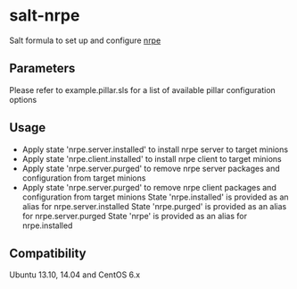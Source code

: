 salt-nrpe
==========

Salt formula to set up and configure [nrpe](http://exchange.nagios.org/directory/Addons/Monitoring-Agents/NRPE--2D-Nagios-Remote-Plugin-Executor/details)

Parameters
------------
Please refer to example.pillar.sls for a list of available pillar configuration options

Usage
-----
- Apply state 'nrpe.server.installed' to install nrpe server to target minions
- Apply state 'nrpe.client.installed' to install nrpe client to target minions
- Apply state 'nrpe.server.purged' to remove nrpe server packages and configuration from target minions
- Apply state 'nrpe.server.purged' to remove nrpe client packages and configuration from target minions
State 'nrpe.installed' is provided as an alias for nrpe.server.installed
State 'nrpe.purged' is provided as an alias for nrpe.server.purged
State 'nrpe' is provided as an alias for nrpe.installed

Compatibility
-------------
Ubuntu 13.10, 14.04 and CentOS 6.x
